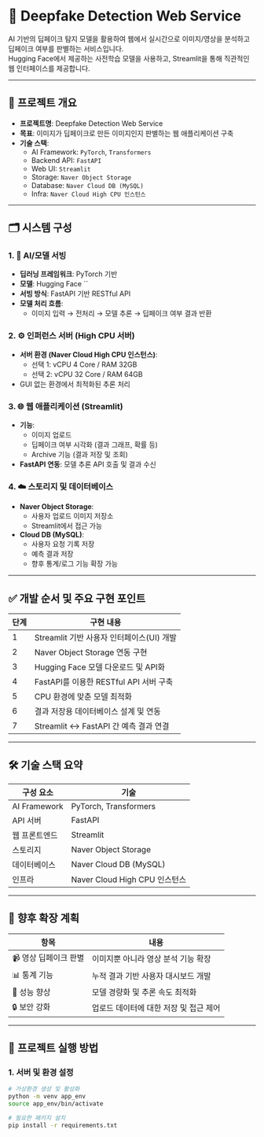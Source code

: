 # 🧠 Deepfake Detection Web Service

AI 기반의 딥페이크 탐지 모델을 활용하여 웹에서 실시간으로 이미지/영상을 분석하고 딥페이크 여부를 판별하는 서비스입니다.  
Hugging Face에서 제공하는 사전학습 모델을 사용하고, Streamlit을 통해 직관적인 웹 인터페이스를 제공합니다.

---

## 📌 프로젝트 개요

- **프로젝트명**: Deepfake Detection Web Service
- **목표**: 이미지가 딥페이크로 만든 이미지인지 판별하는 웹 애플리케이션 구축
- **기술 스택**:  
  - AI Framework: `PyTorch`, `Transformers`
  - Backend API: `FastAPI`
  - Web UI: `Streamlit`
  - Storage: `Naver Object Storage`
  - Database: `Naver Cloud DB (MySQL)`
  - Infra: `Naver Cloud High CPU 인스턴스`

---

## 🗂️ 시스템 구성

### 1. 🧠 AI/모델 서빙

- **딥러닝 프레임워크**: PyTorch 기반
- **모델**: Hugging Face ``  
- **서빙 방식**: FastAPI 기반 RESTful API  
- **모델 처리 흐름**:  
  - 이미지 입력 → 전처리 → 모델 추론 → 딥페이크 여부 결과 반환

### 2. ⚙️ 인퍼런스 서버 (High CPU 서버)

- **서버 환경 (Naver Cloud High CPU 인스턴스)**:
  - 선택 1: vCPU 4 Core / RAM 32GB
  - 선택 2: vCPU 32 Core / RAM 64GB
- GUI 없는 환경에서 최적화된 추론 처리

### 3. 🌐 웹 애플리케이션 (Streamlit)

- **기능**:
  - 이미지 업로드
  - 딥페이크 여부 시각화 (결과 그래프, 확률 등)
  - Archive 기능 (결과 저장 및 조회)
- **FastAPI 연동**: 모델 추론 API 호출 및 결과 수신

### 4. ☁️ 스토리지 및 데이터베이스

- **Naver Object Storage**:
  - 사용자 업로드 이미지 저장소
  - Streamlit에서 접근 가능
- **Cloud DB (MySQL)**:
  - 사용자 요청 기록 저장
  - 예측 결과 저장
  - 향후 통계/로그 기능 확장 가능

---

## ✅ 개발 순서 및 주요 구현 포인트

| 단계 | 구현 내용 |
|------|-----------|
| 1 | Streamlit 기반 사용자 인터페이스(UI) 개발 |
| 2 | Naver Object Storage 연동 구현 |
| 3 | Hugging Face 모델 다운로드 및 API화 |
| 4 | FastAPI를 이용한 RESTful API 서버 구축 |
| 5 | CPU 환경에 맞춘 모델 최적화 |
| 6 | 결과 저장용 데이터베이스 설계 및 연동 |
| 7 | Streamlit ↔ FastAPI 간 예측 결과 연결 |

---

## 🛠 기술 스택 요약

| 구성 요소 | 기술 |
|-----------|------|
| AI Framework | PyTorch, Transformers |
| API 서버 | FastAPI |
| 웹 프론트엔드 | Streamlit |
| 스토리지 | Naver Object Storage |
| 데이터베이스 | Naver Cloud DB (MySQL) |
| 인프라 | Naver Cloud High CPU 인스턴스 |

---

## 🚀 향후 확장 계획

| 항목 | 내용 |
|------|------|
| 📹 영상 딥페이크 판별 | 이미지뿐 아니라 영상 분석 기능 확장 |
| 📊 통계 기능 | 누적 결과 기반 사용자 대시보드 개발 |
| 🧪 성능 향상 | 모델 경량화 및 추론 속도 최적화 |
| 🔒 보안 강화 | 업로드 데이터에 대한 저장 및 접근 제어 |

---

## 🧪 프로젝트 실행 방법

### 1. 서버 및 환경 설정
```bash
# 가상환경 생성 및 활성화
python -m venv app_env
source app_env/bin/activate

# 필요한 패키지 설치
pip install -r requirements.txt
